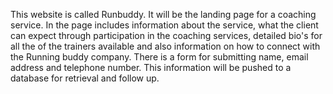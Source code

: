 This website is called Runbuddy. It will be the landing page for a coaching service. In the page includes information about the service, what the client can expect 
through participation in the coaching services, detailed bio's for all the of the trainers available and also information on how to connect with the Running buddy company.
There is a form for submitting name, email address and telephone number. This information will be pushed to a database for retrieval and follow up.